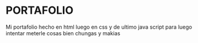# PORTAFOLIO
Mi portafolio hecho en html luego en css y de ultimo java script para luego intentar meterle cosas bien chungas y makias
